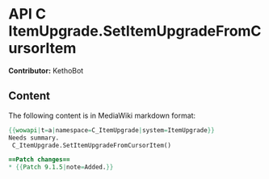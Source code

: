 # API C ItemUpgrade.SetItemUpgradeFromCursorItem

**Contributor:** KethoBot

## Content

The following content is in MediaWiki markdown format:

```mediawiki
{{wowapi|t=a|namespace=C_ItemUpgrade|system=ItemUpgrade}}
Needs summary.
 C_ItemUpgrade.SetItemUpgradeFromCursorItem()

==Patch changes==
* {{Patch 9.1.5|note=Added.}}
```
